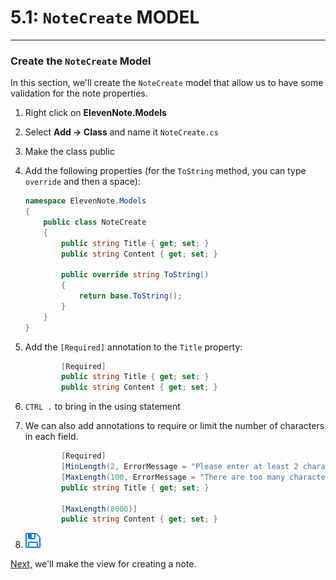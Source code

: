 # 5.1: `NoteCreate` MODEL
---
### Create the `NoteCreate` Model
In this section, we'll create the `NoteCreate` model that allow us to have some validation for the note properties.

1. Right click on **ElevenNote.Models**
2. Select **Add -> Class** and name it `NoteCreate.cs`
3. Make the class public
4. Add the following properties (for the `ToString` method, you can type `override` and then a space):

    ```cs
    namespace ElevenNote.Models
    {
        public class NoteCreate
        {
            public string Title { get; set; }
            public string Content { get; set; }

            public override string ToString()
            {
                return base.ToString();
            }
        }
    }
    ```
5. Add the `[Required]` annotation to the `Title` property:

    ```cs
            [Required]
            public string Title { get; set; }
            public string Content { get; set; }
    ```
6. `CTRL .` to bring in the using statement
7. We can also add annotations to require or limit the number of characters in each field.
 
    ```cs
            [Required]
            [MinLength(2, ErrorMessage = "Please enter at least 2 characters.")]
            [MaxLength(100, ErrorMessage = "There are too many characters in this field.")]
            public string Title { get; set; }

            [MaxLength(8000)]
            public string Content { get; set; }    
    ```
8. ![Save](../assets/font-awesome-save.png)

[Next,](5.2-CreateView.md) we'll make the view for creating a note.